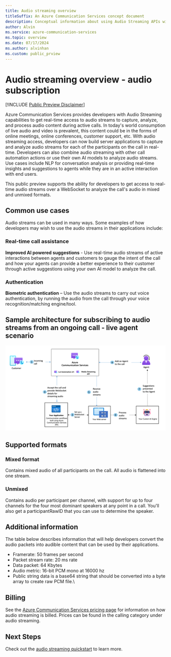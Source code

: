 ```yaml
---
title: Audio streaming overview
titleSuffix: An Azure Communication Services concept document
description: Conceptual information about using Audio Streaming APIs with Call Automation.
author: Alvin
ms.service: azure-communication-services
ms.topic: overview
ms.date: 07/17/2024
ms.author: alvinhan
ms.custom: public_prview
---
```


# Audio streaming overview - audio subscription

[!INCLUDE [Public Preview Disclaimer](../../includes/public-preview-include-document.md)]

Azure Communication Services provides developers with Audio Streaming capabilities to get real-time access to audio streams to capture, analyze, and process audio content during active calls. In today's world consumption of live audio and video is prevalent, this content could be in the forms of online meetings, online conferences, customer support, etc.  With audio streaming access, developers can now build server applications to capture and analyze audio streams for each of the participants on the call in real-time. Developers can also combine audio streaming with other call automation actions or use their own AI models to analyze audio streams. Use cases include NLP for conversation analysis or providing real-time insights and suggestions to agents while they are in an active interaction with end users. 

This public preview supports the ability for developers to get access to real-time audio streams over a WebSocket to analyze the call's audio in mixed and unmixed formats.

## Common use cases
Audio streams can be used in many ways. Some examples of how developers may wish to use the audio streams in their applications include:

### Real-time call assistance

**Improved AI powered suggestions** - Use real-time audio streams of active interactions between agents and customers to gauge the intent of the call and how your agents can provide a better experience to their customer through active suggestions using your own AI model to analyze the call.

### Authentication

**Biometric authentication** – Use the audio streams to carry out voice authentication, by running the audio from the call through your voice recognition/matching engine/tool.

## Sample architecture for subscribing to audio streams from an ongoing call - live agent scenario

[![Screenshot of architecture diagram for audio streaming.](./media/audio-streaming-diagram.png)](./media/audio-streaming-diagram.png#lightbox)

## Supported formats

### Mixed format
Contains mixed audio of all participants on the call.  All audio is flattened into one stream.
	
### Unmixed
Contains audio per participant per channel, with support for up to four channels for the four most dominant speakers at any point in a call. You'll also get a participantRawID that you can use to determine the speaker. 

## Additional information
The table below describes information that will help developers convert the audio packets into audible content that can be used by their applications.
- Framerate: 50 frames per second
- Packet stream rate: 20 ms rate
- Data packet: 64 Kbytes
- Audio metric: 16-bit PCM mono at 16000 hz
- Public string data is a base64 string that should be converted into a byte array to create raw PCM file.\

## Billing
See the [Azure Communication Services pricing page](https://azure.microsoft.com/en-us/pricing/details/communication-services/?msockid=3b3359f3828f6cfe30994a9483c76d50) for information on how audio streaming is billed.  Prices can be found in the calling category under audio streaming.

## Next Steps
Check out the [audio streaming quickstart](../../how-tos/call-automation/audio-streaming-quickstart.md) to learn more.
